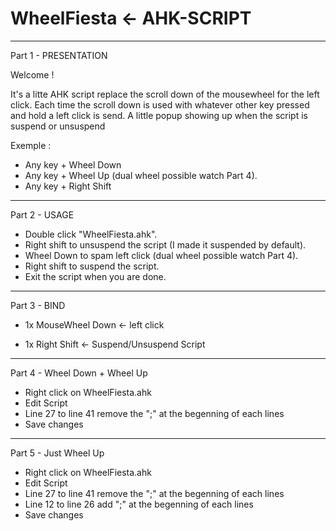 # WheelFiesta <- AHK-SCRIPT 
------------------------------------------------------------------------------------------
Part 1 - PRESENTATION


Welcome ! 

It's a litte AHK script replace the scroll down of the mousewheel for the left click. Each time the scroll down is used with whatever other key pressed and hold a left click is send.
A little popup showing up when the script is suspend or unsuspend

Exemple : 
+ Any key + Wheel Down 
+ Any key + Wheel Up (dual wheel possible watch Part 4).
+ Any key + Right Shift

------------------------------------------------------------------------------------------
Part 2 - USAGE


+ Double click "WheelFiesta.ahk".
+ Right shift to unsuspend the script (I made it suspended by default).
+ Wheel Down to spam left click (dual wheel possible watch Part 4).
+ Right shift to suspend the script.
+ Exit the script when you are done.



------------------------------------------------------------------------------------------
Part 3 - BIND


+ 1x MouseWheel Down <- left click 

+ 1x Right Shift     <- Suspend/Unsuspend Script

------------------------------------------------------------------------------------------
Part 4 - Wheel Down + Wheel Up 


+ Right click on WheelFiesta.ahk
+ Edit Script
+ Line 27 to line 41 remove the ";" at the begenning of each lines
+ Save changes
------------------------------------------------------------------------------------------
Part 5 - Just Wheel Up 


+ Right click on WheelFiesta.ahk
+ Edit Script
+ Line 27 to line 41 remove the ";" at the begenning of each lines
+ Line 12 to line 26 add ";" at the begenning of each lines
+ Save changes

